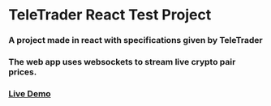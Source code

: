 # TeleTrader React Test Project

### A project made in react with specifications given by TeleTrader

### The web app uses websockets to stream live crypto pair prices.

### [Live Demo](https://gracious-pasteur-24579f.netlify.app/)

